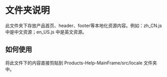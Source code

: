 # 文件夹说明

此文件夹下存放产品首页、header、footer等本地化资源内容。例如：zh_CN.js 中是中文资源；en_US.js 中是英文资源。

## 如何使用

将此文件下的内容直接剪贴到 Products-Help-MainFrame/src/locale 文件夹中。